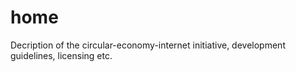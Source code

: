 # home
Decription of the circular-economy-internet initiative, development guidelines, licensing etc.
